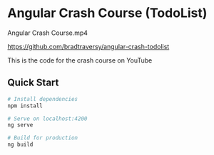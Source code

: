 # Angular Crash Course (TodoList)

Angular Crash Course.mp4

https://github.com/bradtraversy/angular-crash-todolist

This is the code for the crash course on YouTube

## Quick Start

```bash
# Install dependencies
npm install

# Serve on localhost:4200
ng serve

# Build for production
ng build
```
